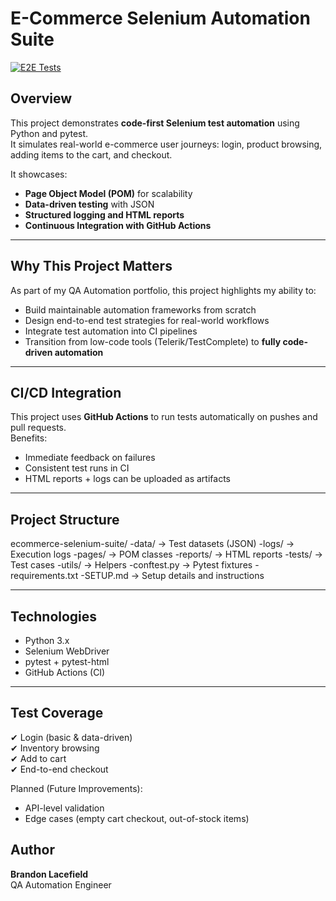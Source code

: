 # E-Commerce Selenium Automation Suite

[![E2E Tests](https://github.com/blacefield/ecommerce-selenium-suite/actions/workflows/e2e-tests.yml/badge.svg?branch=master)](https://github.com/blacefield/ecommerce-selenium-suite/actions/workflows/e2e-tests.yml)

## Overview
This project demonstrates **code-first Selenium test automation** using Python and pytest.  
It simulates real-world e-commerce user journeys: login, product browsing, adding items to the cart, and checkout.

It showcases:
- **Page Object Model (POM)** for scalability
- **Data-driven testing** with JSON
- **Structured logging and HTML reports**
- **Continuous Integration with GitHub Actions**

---

## Why This Project Matters
As part of my QA Automation portfolio, this project highlights my ability to:
- Build maintainable automation frameworks from scratch
- Design end-to-end test strategies for real-world workflows
- Integrate test automation into CI pipelines
- Transition from low-code tools (Telerik/TestComplete) to **fully code-driven automation**

---

## CI/CD Integration
This project uses **GitHub Actions** to run tests automatically on pushes and pull requests.  
Benefits:
- Immediate feedback on failures
- Consistent test runs in CI
- HTML reports + logs can be uploaded as artifacts

---

## Project Structure

ecommerce-selenium-suite/
-data/ -> Test datasets (JSON)
-logs/ -> Execution logs
-pages/ -> POM classes
-reports/ -> HTML reports
-tests/ -> Test cases
-utils/ -> Helpers
-conftest.py -> Pytest fixtures
-requirements.txt 
-SETUP.md -> Setup details and instructions

---

## Technologies
- Python 3.x
- Selenium WebDriver
- pytest + pytest-html
- GitHub Actions (CI)

---

## Test Coverage
✔ Login (basic & data-driven)  
✔ Inventory browsing  
✔ Add to cart  
✔ End-to-end checkout  

Planned (Future Improvements):
- API-level validation
- Edge cases (empty cart checkout, out-of-stock items)

## Author
**Brandon Lacefield**  
QA Automation Engineer  